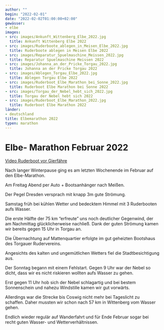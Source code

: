 ```yaml
---
author: ""
begin: "2022-02-01"
date: "2022-02-02T01:00:00+02:00"
gewässer:
- elbe
images:
- src: images/Ankunft_Wittenberg_Elbe_2022.jpg
  title: Ankunft Wittenberg Elbe 2022
- src: images/Ruderboote_ablegen_in_Meisen_Elbe_2022.jpg
  title: Ruderboote ablegen in Meisen Elbe 2022
- src: images/Reparatur_Spuelmaschine_Meissen_2022.jpg
  title: Reparatur Spuelmaschine Meissen 2022
- src: images/Johanna_an_der_Pricke_Torgau_2022.jpg
  title: Johanna an der Pricke Torgau 2022
- src: images/Ablegen_Torgau_Elbe_2022.jpg
  title: Ablegen Torgau Elbe 2022
- src: images/Ruderboot_Elbe_Marathon_bei_Sonne_2022.jpg
  title: Ruderboot Elbe Marathon bei Sonne 2022
- src: images/Torgau_der_Nebel_hebt_sich_2022.jpg
  title: Torgau der Nebel hebt sich 2022
- src: images/Ruderboot_Elbe_Marathon_2022.jpg
  title: Ruderboot Elbe Marathon 2022
länder:
- deutschland
title: Elbemarathon 2022
typen: marathon
---
```



# Elbe- Marathon Februar 2022


[Video Ruderboot vor Gierfähre](../Ruderboot_vor_Gierfaehre.mp4)

Nach langer Winterpause ging es am letzten Wochenende im Februar auf den Elbe-Marathon.

Am Freitag Abend per Auto + Bootsanhänger nach Meißen.

Der Pegel Dresden versprach mit knapp 3m gute Strömung.

Samstag früh bei kühlen Wetter und bedecktem Himmel mit 3 Ruderbooten aufs Wasser.

Die erste Hälfte der 75 km “erfreute” uns noch deutlicher Gegenwind, der am Nachmittag glücklicherweise nachließ. Dank der guten Strömung kamen wir bereits gegen 15 Uhr in Torgau an.

Die Übernachtung auf Mattenquartier erfolgte im gut geheizten Bootshaus des Torgauer Rudervereins.

Angesichts des kalten und ungemütlichen Wetters fiel die Stadtbesichtigung aus.

Der Sonntag begann mit einem Fehlstart. Gegen 9 Uhr war der Nebel so dicht, dass wir es nicht riskieren wollten aufs Wasser zu gehen.

Erst gegen 11 Uhr hob sich der Nebel schlagartig und bei bestem Sonnenschein und nahezu Windstille kamen wir gut vorwärts.

Allerdings war die Strecke bis Coswig nicht mehr bei Tageslicht zu schaffen. Daher mussten wir schon nach 57 km in Wittenberg vom Wasser gehen.

Endlich wieder regulär auf Wanderfahrt und für Ende Februar sogar bei recht guten Wasser- und Wetterverhältnissen.

